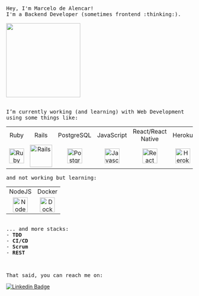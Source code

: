 <p>
  <samp>Hey, I'm Marcelo de Alencar!<br>
    I'm a Backend Developer (sometimes frontend :thinking:).
    <br>
    <br>
    <img src="https://media4.giphy.com/media/hftFT911INdgk/giphy.gif?cid=ecf05e47a4z03gvd2njrno6g0aq3zyqtua8uzkr4xej6ynwr&rid=giphy.gif" width="200" height="200" />    
  </samp>
</p>
<p>
  <br>
  <samp>I’m currently working (and learning) with Web Development using some things like:</samp>
  <br>
</p>

<table>
  <tbody>
    <tr>
      <td align="center">
        Ruby
      </td>
      <td align="center">
        Rails
      </td>
      <td align="center">
        PostgreSQL
      </td>
      <td align="center">
        JavaScript
      </td>
      <td align="center">
        React/React Native
      </td>
      <td align="center">
        Heroku
      </td>
      <td align="center">
        Sentry
      </td>
    </tr>
    <tr>
      <td align="center">
        <img alt="Ruby" src="https://cdn.svgporn.com/logos/ruby.svg" width="40" heigth="40">
      </td>
      <td align="center">
        <img alt="Rails" src="https://cdn.svgporn.com/logos/rails.svg" width="60" heigth="50">
      </td>
      <td align="center">
        <img alt="PostgreSQL" src="https://cdn.svgporn.com/logos/postgresql.svg" width="40" heigth="40">
      </td>
      <td align="center">
        <img alt="Javascript" src="https://cdn.svgporn.com/logos/javascript.svg" width="40" heigth="40">
      </td>
      <td align="center">
        <img alt="React" src="https://cdn.svgporn.com/logos/react.svg" width="40" heigth="40">
      </td>
      <td align="center">
        <img alt="Heroku" src="https://cdn.svgporn.com/logos/heroku-icon.svg" width="40" heigth="40">
      </td>
      <td align="center">
        <img alt="Sentry" src="https://cdn.svgporn.com/logos/sentry-icon.svg" width="40" heigth="40">
      </td>
    </tr>
  </tbody>
</table>

<p>
  <samp>and not working but learning:</samp>
</p>

<table>
  <tbody>
    <tr>
      <td align="center">
        NodeJS
      </td>
      <td align="center">
        Docker
      </td>
    <tr>
      <td align="center">
        <img alt="NodeJS" src="https://cdn.svgporn.com/logos/nodejs-icon.svg" width="40" heigth="40">
      </td>
      <td align="center">
        <img alt="Docker" src="https://cdn.svgporn.com/logos/docker-icon.svg" width="40" heigth="40">
      </td>
    </tr>
  </tbody>
</table>

<p>
  <samp>
    <br>
    ... and more stacks:<br>
    - <strong>TDD</strong><br>
    - <strong>CI/CD</strong><br>
    - <strong>Scrum</strong><br>
    - <strong>REST</strong>
  </samp>
</p>
<br>
<p>
  <samp>That said, you can reach me on:<samp><br>
</p>  
    
[![Linkedin Badge](https://img.shields.io/badge/LinkedIn-0077B5?style=for-the-badge&logo=linkedin&logoColor=white)](https://www.linkedin.com/in/dealencarmarcelo)
  

